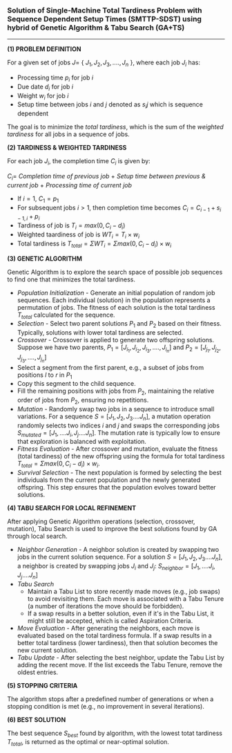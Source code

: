 ### Solution of Single-Machine Total Tardiness Problem with Sequence Dependent Setup Times (SMTTP-SDST) using hybrid of Genetic Algorithm & Tabu Search (GA+TS)
---

__(1) PROBLEM DEFINITION__

For a given set of jobs $J =$ { $J_1,J_2,J_3,....,J_n$ }, where each job $J_i$ has:
* Processing time $p_i$ for job $i$
* Due date $d_i$ for job $i$
* Weight $w_i$ for job $i$
* Setup time between jobs $i$ and $j$ denoted as $s_ij$ which is sequence dependent

The goal is to minimize the _total tardiness_, which is the sum of the _weighted tardiness_ for all jobs in a sequence of jobs.

__(2) TARDINESS & WEIGHTED TARDINESS__

For each job $J_i$, the completion time $C_i$ is given by: 

$C_i =$ _Completion time of previous job_ $+$ _Setup time between previous & current job_ $+$ _Processing time of current job_

* If $i=1$, $C_1 = p_1$
* For subsequent jobs $i>1$, then completion time becomes $C_i = C_{i-1} + s_{i-1,i} + p_i$
* Tardiness of job is $T_i = max$($0,C_i-d_i$)
* Weighted taardiness of job is $WT_i = T_i × w_i$
* Total tardiness is $T_{total} = ΣWT_i = Σmax(0,C_i-d_i)×w_i$

__(3) GENETIC ALGORITHM__

Genetic Algorithm is to explore the search space of possible job sequences to find one that minimizes the total tardiness.
* _Population Initialization_ - Generate an initial population of random job sequences. Each individual (solution) in the population represents a permutation of jobs. The fitness of each solution is the total tardiness $T_{total}$ calculated for the sequence.
*  _Selection_ - Select two parent solutions $P_1$ and $P_2$ based on their fitness. Typically, solutions with lower total tardiness are selected.
*  _Crossover_ - Crossover is applied to generate two offspring solutions. Suppose we have two parents, $P_1 = [J_{i_1}, J_{i_2}, J_{i_3},....,J_{i_n}]$ and $P_2 = [J_{j_1}, J_{j_2}, J_{j_3},....,J_{j_n}]$
  * Select a segment from the first parent, e.g., a subset of jobs from positions $l$ to $r$ in $P_1$
  * Copy this segment to the child sequence.
  * Fill the remaining positions with jobs from $P_2$, maintaining the relative order of jobs from $P_2$, ensuring no repetitions.
* _Mutation_ - Randomly swap two jobs in a sequence to introduce small variations. For a sequence $S = [J_1,J_2,J_3....J_n]$,  a mutation operation randomly selects two indices $i$ and $j$ and swaps the corresponding jobs $S_{mutated} = [J_1,....J_i,J_j....J_n]$. The mutation rate is typically low to ensure that exploration is balanced with exploitation.
* _Fitness Evaluation_ - After crossover and mutation, evaluate the fitness (total tardiness) of the new offspring using the formula for total tardiness $T_{total} = Σmax(0,C_i-d_i)×w_i$.
* _Survival Selection_ - The next population is formed by selecting the best individuals from the current population and the newly generated offspring. This step ensures that the population evolves toward better solutions.

__(4) TABU SEARCH FOR LOCAL REFINEMENT__

After applying Genetic Algorithm operations (selection, crossover, mutation), Tabu Search is used to improve the best solutions found by GA through local search.
* _Neighbor Generation_ - A neighbor solution is created by swapping two jobs in the current solution sequence. For a solution $S = [J_1,J_2,J_3....J_n]$, a neighbor is created by swapping jobs $J_i$ and $J_j$: $S_{neighbor} = [J_1,....J_i,J_j....J_n]$
* _Tabu Search_
  * Maintain a Tabu List to store recently made moves (e.g., job swaps) to avoid revisiting them. Each move is associated with a Tabu Tenure (a number of iterations the move should be forbidden).
  * If a swap results in a better solution, even if it's in the Tabu List, it might still be accepted, which is called Aspiration Criteria.
* _Move Evaluation_ - After generating the neighbors, each move is evaluated based on the total tardiness formula. If a swap results in a better total tardiness (lower tardiness), then that solution becomes the new current solution.
* _Tabu Update_ - After selecting the best neighbor, update the Tabu List by adding the recent move. If the list exceeds the Tabu Tenure, remove the oldest entries.

__(5) STOPPING CRITERIA__

The algorithm stops after a predefined number of generations or when a stopping condition is met (e.g., no improvement in several iterations).

__(6) BEST SOLUTION__

The best sequence $S_{best}$ found by algorithm, with the lowest totat tardiness $T_{total}$, is returned as the optimal or near-optimal solution. 
